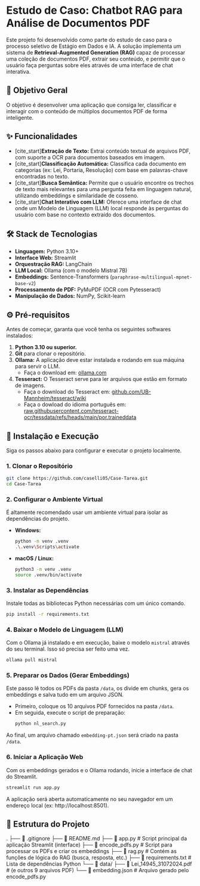 # Estudo de Caso: Chatbot RAG para Análise de Documentos PDF

Este projeto foi desenvolvido como parte do estudo de caso para o processo seletivo de Estágio em Dados e IA. A solução implementa um sistema de **Retrieval-Augmented Generation (RAG)** capaz de processar uma coleção de documentos PDF, extrair seu conteúdo, e permitir que o usuário faça perguntas sobre eles através de uma interface de chat interativa.

## 🎯 Objetivo Geral

O objetivo é desenvolver uma aplicação que consiga ler, classificar e interagir com o conteúdo de múltiplos documentos PDF de forma inteligente.

## ✨ Funcionalidades

- [cite_start]**Extração de Texto:** Extrai conteúdo textual de arquivos PDF, com suporte a OCR para documentos baseados em imagem.
- [cite_start]**Classificação Automática:** Classifica cada documento em categorias (ex: Lei, Portaria, Resolução) com base em palavras-chave encontradas no texto.
- [cite_start]**Busca Semântica:** Permite que o usuário encontre os trechos de texto mais relevantes para uma pergunta feita em linguagem natural, utilizando embeddings e similaridade de cosseno.
- [cite_start]**Chat Interativo com LLM:** Oferece uma interface de chat onde um Modelo de Linguagem (LLM) local responde às perguntas do usuário com base no contexto extraído dos documentos.

## 🛠️ Stack de Tecnologias

- **Linguagem:** Python 3.10+
- **Interface Web:** Streamlit
- **Orquestração RAG:** LangChain
- **LLM Local:** Ollama (com o modelo Mistral 7B)
- **Embeddings:** Sentence-Transformers (`paraphrase-multilingual-mpnet-base-v2`)
- **Processamento de PDF:** PyMuPDF (OCR com Pytesseract)
- **Manipulação de Dados:** NumPy, Scikit-learn

## ⚙️ Pré-requisitos

Antes de começar, garanta que você tenha os seguintes softwares instalados:

1.  **Python 3.10 ou superior.**
2.  **Git** para clonar o repositório.
3.  **Ollama:** A aplicação deve estar instalada e rodando em sua máquina para servir o LLM.
    - Faça o download em: [ollama.com](https://ollama.com/)
4. **Tesseract:** O Tesseract serve para ler arquivos que estão em formato de imagens.
    - Faça o download do Tesseract em: [github.com/UB-Mannheim/tesseract/wiki](https://github.com/UB-Mannheim/tesseract/wiki)
    - Faça o dowload do idioma português em: [raw.githubusercontent.com/tesseract-ocr/tessdata/refs/heads/main/por.traineddata](https://raw.githubusercontent.com/tesseract-ocr/tessdata/refs/heads/main/por.traineddata)


## 🚀 Instalação e Execução

Siga os passos abaixo para configurar e executar o projeto localmente.

### 1. Clonar o Repositório
```bash
git clone https://github.com/caselli05/Case-Tarea.git
cd Case-Tarea
```

### 2. Configurar o Ambiente Virtual
É altamente recomendado usar um ambiente virtual para isolar as dependências do projeto.

- **Windows:**
    ```bash
    python -m venv .venv
    .\.venv\Scripts\activate
    ```
- **macOS / Linux:**
    ```bash
    python3 -m venv .venv
    source .venv/bin/activate
    ```

### 3. Instalar as Dependências
Instale todas as bibliotecas Python necessárias com um único comando.
```bash
pip install -r requirements.txt
```

### 4. Baixar o Modelo de Linguagem (LLM)
Com o Ollama já instalado e em execução, baixe o modelo `mistral` através do seu terminal. Isso só precisa ser feito uma vez.
```bash
ollama pull mistral
```

### 5. Preparar os Dados (Gerar Embeddings)
Este passo lê todos os PDFs da pasta `/data`, os divide em chunks, gera os embeddings e salva tudo em um arquivo JSON.

- Primeiro, coloque os 10 arquivos PDF fornecidos na pasta `/data`.
- Em seguida, execute o script de preparação:
    ```bash
    python nl_search.py
    ```
Ao final, um arquivo chamado `embedding-pt.json` será criado na pasta `/data`.

### 6. Iniciar a Aplicação Web
Com os embeddings gerados e o Ollama rodando, inicie a interface de chat do Streamlit.
```bash
streamlit run app.py
```
A aplicação será aberta automaticamente no seu navegador em um endereço local (ex: http://localhost:8501).

## 📁 Estrutura do Projeto
.
├── 📄 .gitignore
├── 📄 README.md
├── 📄 app.py                  # Script principal da aplicação Streamlit (interface)
├── 📄 encode_pdfs.py          # Script para processar os PDFs e criar os embeddings
├── 📄 rag.py                  # Contém as funções de lógica do RAG (busca, resposta, etc.)
├── 📄 requirements.txt        # Lista de dependências Python
└── 📁 data/
    ├── 📄 Lei_14945_31072024.pdf # (e outros 9 arquivos PDF)
    └── 📄 embedding.json        # Arquivo gerado pelo encode_pdfs.py

